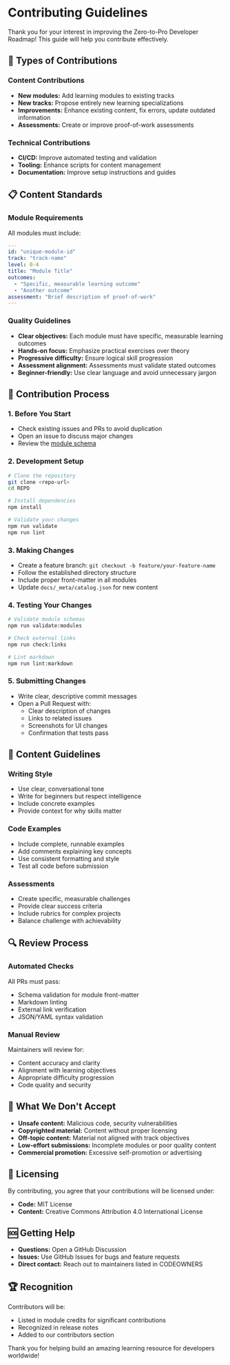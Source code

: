 # Contributing Guidelines

Thank you for your interest in improving the Zero-to-Pro Developer Roadmap! This guide will help you contribute effectively.

## 🎯 Types of Contributions

### Content Contributions
- **New modules:** Add learning modules to existing tracks
- **New tracks:** Propose entirely new learning specializations
- **Improvements:** Enhance existing content, fix errors, update outdated information
- **Assessments:** Create or improve proof-of-work assessments

### Technical Contributions
- **CI/CD:** Improve automated testing and validation
- **Tooling:** Enhance scripts for content management
- **Documentation:** Improve setup instructions and guides

## 📋 Content Standards

### Module Requirements
All modules must include:

```yaml
---
id: "unique-module-id"
track: "track-name"
level: 0-4
title: "Module Title"
outcomes:
  - "Specific, measurable learning outcome"
  - "Another outcome"
assessment: "Brief description of proof-of-work"
---
```

### Quality Guidelines
- **Clear objectives:** Each module must have specific, measurable learning outcomes
- **Hands-on focus:** Emphasize practical exercises over theory
- **Progressive difficulty:** Ensure logical skill progression
- **Assessment alignment:** Assessments must validate stated outcomes
- **Beginner-friendly:** Use clear language and avoid unnecessary jargon

## 🔄 Contribution Process

### 1. Before You Start
- Check existing issues and PRs to avoid duplication
- Open an issue to discuss major changes
- Review the [module schema](./schemas/module.schema.json)

### 2. Development Setup
```bash
# Clone the repository
git clone <repo-url>
cd REPO

# Install dependencies
npm install

# Validate your changes
npm run validate
npm run lint
```

### 3. Making Changes
- Create a feature branch: `git checkout -b feature/your-feature-name`
- Follow the established directory structure
- Include proper front-matter in all modules
- Update `docs/_meta/catalog.json` for new content

### 4. Testing Your Changes
```bash
# Validate module schemas
npm run validate:modules

# Check external links
npm run check:links

# Lint markdown
npm run lint:markdown
```

### 5. Submitting Changes
- Write clear, descriptive commit messages
- Open a Pull Request with:
  - Clear description of changes
  - Links to related issues
  - Screenshots for UI changes
  - Confirmation that tests pass

## 📝 Content Guidelines

### Writing Style
- Use clear, conversational tone
- Write for beginners but respect intelligence
- Include concrete examples
- Provide context for why skills matter

### Code Examples
- Include complete, runnable examples
- Add comments explaining key concepts
- Use consistent formatting and style
- Test all code before submission

### Assessments
- Create specific, measurable challenges
- Provide clear success criteria
- Include rubrics for complex projects
- Balance challenge with achievability

## 🔍 Review Process

### Automated Checks
All PRs must pass:
- Schema validation for module front-matter
- Markdown linting
- External link verification
- JSON/YAML syntax validation

### Manual Review
Maintainers will review for:
- Content accuracy and clarity
- Alignment with learning objectives
- Appropriate difficulty progression
- Code quality and security

## 🚫 What We Don't Accept

- **Unsafe content:** Malicious code, security vulnerabilities
- **Copyrighted material:** Content without proper licensing
- **Off-topic content:** Material not aligned with track objectives
- **Low-effort submissions:** Incomplete modules or poor quality content
- **Commercial promotion:** Excessive self-promotion or advertising

## 📄 Licensing

By contributing, you agree that your contributions will be licensed under:
- **Code:** MIT License
- **Content:** Creative Commons Attribution 4.0 International License

## 🆘 Getting Help

- **Questions:** Open a GitHub Discussion
- **Issues:** Use GitHub Issues for bugs and feature requests
- **Direct contact:** Reach out to maintainers listed in CODEOWNERS

## 🏆 Recognition

Contributors will be:
- Listed in module credits for significant contributions
- Recognized in release notes
- Added to our contributors section

Thank you for helping build an amazing learning resource for developers worldwide!